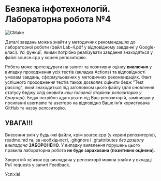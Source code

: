 # Безпека інфотехнологій. Лабораторна робота №4
![CMake](https://github.com/art-v-izm-classroom/st-infoSec-lab-4-Yevhenii-Bernatskyi/actions/workflows/test.yml/badge.svg?event=push&kill_cache=1)

Деталі завдань можна знайти у методичних рекомендаціях до лабораторної роботи (файл Lab-4.pdf у відповідному завданні у Google-класі).
Усі функції, якими потрібно реалізувати завдання знаходяться у файлі source.cpp у корені репозиторію.

Робота може претендувати на захист та позитивну оцінку **виключно** у випадку проходження усіх тестів (вкладка Actions) та відповідності умовам завдань, сформульованих у методичних рекомендаціях. Факт успішного проходження тестів також дозволяє оцінити бедж "Test passing", який знаходиться під заголовком цього файлу (для оновлення статусу беджу слід оновити *кеш головної сторінки репозиторію у браузері*). Бедж потрібно адаптувати під Ваш репозиторій, замінивши у посиланні username та userrepo на відповідно Ваше ім'я користувача GitHub та назву репозиторію.

## УВАГА!!! 
Внесення змін у будь-які файли, крім source.cpp (у корені репозиторію), readme.md та, за необхідності, .gitignore і .gitattributes *без дозволу викладача* **ЗАБОРОНЕНО**. У випадку виявлення порушень цього правила лабораторна робота **не буде зарахована (позитивно оцінена)**.

Зворотній зв'язок від викладача у репозиторії можна знайти у вкладці Pull requests у запиті Feedback.

Успіхів!
